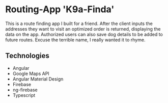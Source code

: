 # Routing-App 'K9a-Finda'

This is a route finding app I built for a friend. After the client inputs the addresses they want to visit an optimized order is returned, displaying the data on the app. Authorized users can also save dog details to be added to future routes. Excuse the terrible name, I really wanted it to rhyme.

## Technologies

- Angular
- Google Maps API
- Angular Material Design
- Firebase
- ng-firebase
- Typescript
